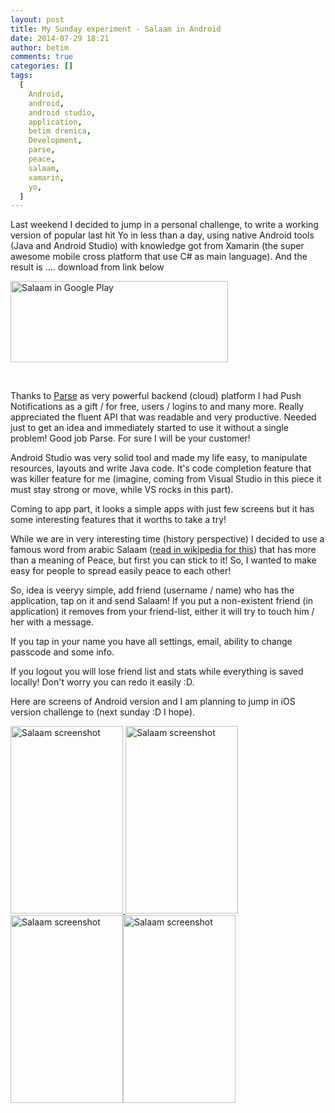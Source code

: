 ```yaml
---
layout: post
title: My Sunday experiment - Salaam in Android
date: 2014-07-29 18:21
author: betim
comments: true
categories: []
tags:
  [
    Android,
    android,
    android studio,
    application,
    betim drenica,
    Development,
    parse,
    peace,
    salaam,
    xamarin,
    yo,
  ]
---
```


Last weekend I decided to jump in a personal challenge, to write a working version of popular last hit Yo in less than a day, using native Android tools (Java and Android Studio) with knowledge got from Xamarin (the super awesome mobile cross platform that use C# as main language). And the result is .... download from link below

<a title="Salaam in Google Play" href="https://play.google.com/store/apps/details?id=com.betimdrenica.salaam" target="_blank"><img class="aligncenter  wp-image-493" src="http://blog.betimdrenica.com/wp-content/uploads/2014/07/google_play_icon.png" alt="Salaam in Google Play" width="348" height="130" /></a>

&nbsp;

<!--more-->Thanks to <a title="Parse WebSite" href="http://parse.com" target="_blank">Parse</a> as very powerful backend (cloud) platform I had Push Notifications as a gift / for free, users / logins to and many more. Really appreciated the fluent API that was readable and very productive. Needed just to get an idea and immediately started to use it without a single problem! Good job Parse. For sure I will be your customer!

Android Studio was very solid tool and made my life easy, to manipulate resources, layouts and write Java code. It's code completion feature that was killer feature for me (imagine, coming from Visual Studio in this piece it must stay strong or move, while VS rocks in this part).

Coming to app part, it looks a simple apps with just few screens but it has some interesting features that it worths to take a try!

While we are in very interesting time (history perspective) I decided to use a famous word from arabic Salaam (<a title="Salaam in wikipedia" href="https://en.wikipedia.org/wiki/Salaam" target="_blank">read in wikipedia for this</a>) that has more than a meaning of Peace, but first you can stick to it! So, I wanted to make easy for people to spread easily peace to each other!

So, idea is veeryy simple, add friend (username / name) who has the application, tap on it and send Salaam! If you put a non-existent friend (in application) it removes from your friend-list, either it will try to touch him / her with a message.

If you tap in your name you have all settings, email, ability to change passcode and some info.

If you logout you will lose friend list and stats while everything is saved locally! Don't worry you can redo it easily :D.

Here are screens of Android version and I am planning to jump in iOS version challenge to (next sunday :D I hope).

<a href="http://blog.betimdrenica.com/wp-content/uploads/2014/07/screenshot_2014-07-29-11-55-56.png"><img class="alignleft wp-image-498 size-medium" src="http://blog.betimdrenica.com/wp-content/uploads/2014/07/screenshot_2014-07-29-13-48-51.png?w=180" alt="Salaam screenshot" width="180" height="300" /> </a><a href="http://blog.betimdrenica.com/wp-content/uploads/2014/07/screenshot_2014-07-29-11-55-56.png"><img class="alignleft wp-image-496 size-medium" src="http://blog.betimdrenica.com/wp-content/uploads/2014/07/screenshot_2014-07-29-13-50-19.png?w=180" alt="Salaam screenshot" width="180" height="300" /> <img class="alignleft wp-image-497 size-medium" src="http://blog.betimdrenica.com/wp-content/uploads/2014/07/screenshot_2014-07-29-11-55-56.png?w=180" alt="Salaam screenshot" width="180" height="300" /></a><img class="alignleft wp-image-499 size-medium" src="http://blog.betimdrenica.com/wp-content/uploads/2014/07/screenshot_2014-07-29-13-49-06.png?w=180" alt="Salaam screenshot" width="180" height="300" />
